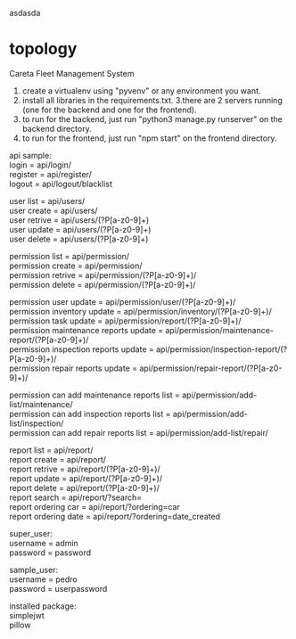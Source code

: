 asdasda
# topology
Careta Fleet Management System

1. create a virtualenv using "pyvenv" or any environment you want.
2. install all libraries in the requirements.txt.
3.there are 2 servers running (one for the backend and one for the frontend).
4. to run for the backend, just run "python3 manage.py runserver" on the backend directory.
5. to run for the frontend, just run "npm start" on the frontend directory.



api sample:  
login = api/login/    
register = api/register/  
logout = api/logout/blacklist  

user list = api/users/  
user create = api/users/  
user retrive = api/users/(?P<format>[a-z0-9]+)  
user update = api/users/(?P<format>[a-z0-9]+)  
user delete = api/users/(?P<format>[a-z0-9]+)  
  
permission list = api/permission/  
permission create = api/permission/  
permission retrive = api/permission/(?P<format>[a-z0-9]+)/  
permission delete = api/permission/(?P<format>[a-z0-9]+)/  

permission user update = api/permission/user/(?P<format>[a-z0-9]+)/  
permission inventory update = api/permission/inventory/(?P<format>[a-z0-9]+)/  
permission task update = api/permission/report/(?P<format>[a-z0-9]+)/  
permission maintenance reports update = api/permission/maintenance-report/(?P<format>[a-z0-9]+)/  
permission inspection reports update = api/permission/inspection-report/(?P<format>[a-z0-9]+)/  
permission repair reports update = api/permission/repair-report/(?P<format>[a-z0-9]+)/  
  
permission can add maintenance reports list = api/permission/add-list/maintenance/  
permission can add inspection reports list = api/permission/add-list/inspection/  
permission can add repair reports list = api/permission/add-list/repair/  

report list = api/report/  
report create = api/report/  
report retrive = api/report/(?P<format>[a-z0-9]+)/  
report update = api/report/(?P<format>[a-z0-9]+)/  
report delete = api/report/(?P<format>[a-z0-9]+)/    
report search = api/report/?search=  
report ordering car = api/report/?ordering=car  
report ordering date = api/report/?ordering=date_created  
  
super_user:  
username = admin  
password = password  
  
sample_user:  
username = pedro  
password = userpassword  
  
installed package:  
simplejwt  
pillow  
